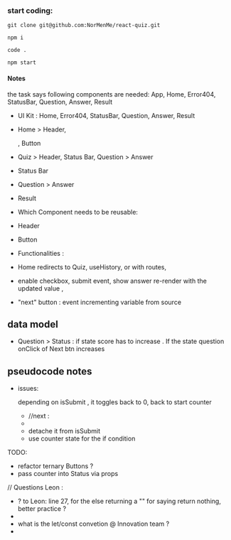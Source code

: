 ### start coding:

```
git clone git@github.com:NorMenMe/react-quiz.git

npm i

code .

npm start

```

#### Notes

the task says following components are needed:
App, Home, Error404, StatusBar, Question, Answer, Result

- UI Kit :
  Home, Error404, StatusBar, Question, Answer, Result

- Home > Header, <p> , Button
- Quiz > Header, Status Bar, Question > Answer
- Status Bar
- Question > Answer
- Result

- Which Component needs to be reusable:

- Header
- Button

- Functionalities :

- Home redirects to Quiz, useHistory, or with routes,

- enable checkbox, submit event, show answer re-render with the updated value ,

- "next" button : event incrementing variable from source

## data model

- Question > Status : if state score has to increase . If the state question onClick of Next btn increases

## pseudocode notes

- issues:

  depending on isSubmit , it toggles back to 0, back to start counter

  - //next :
  -
  - detache it from isSubmit
  - use counter state for the if condition

TODO:

- refactor ternary Buttons ?
- pass counter into Status via props

// Questions Leon :

- ? to Leon: line 27, for the else returning a "" for saying return nothing, better practice ?
-
- what is the let/const convetion @ Innovation team ?
-
